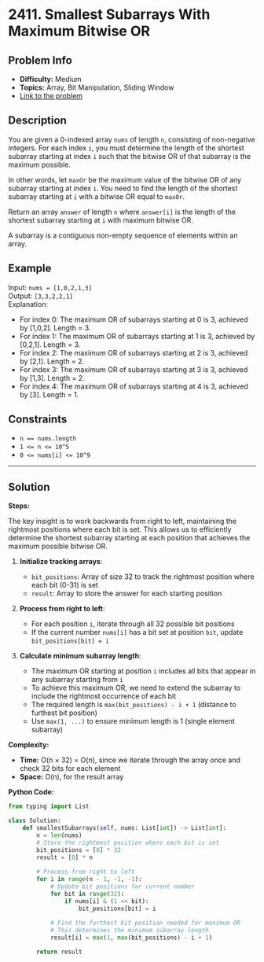 # 2411. Smallest Subarrays With Maximum Bitwise OR

## Problem Info

- **Difficulty:** Medium
- **Topics:** Array, Bit Manipulation, Sliding Window
- [Link to the problem](https://leetcode.com/problems/smallest-subarrays-with-maximum-bitwise-or/)

## Description

You are given a 0-indexed array `nums` of length `n`, consisting of non-negative integers. For each index `i`, you must determine the length of the shortest subarray starting at index `i` such that the bitwise OR of that subarray is the maximum possible.

In other words, let `maxOr` be the maximum value of the bitwise OR of any subarray starting at index `i`. You need to find the length of the shortest subarray starting at `i` with a bitwise OR equal to `maxOr`.

Return an array `answer` of length `n` where `answer[i]` is the length of the shortest subarray starting at `i` with maximum bitwise OR.

A subarray is a contiguous non-empty sequence of elements within an array.

## Example

Input: `nums = [1,0,2,1,3]`  
Output: `[3,3,2,2,1]`  
Explanation: 
- For index 0: The maximum OR of subarrays starting at 0 is 3, achieved by [1,0,2]. Length = 3.
- For index 1: The maximum OR of subarrays starting at 1 is 3, achieved by [0,2,1]. Length = 3.
- For index 2: The maximum OR of subarrays starting at 2 is 3, achieved by [2,1]. Length = 2.
- For index 3: The maximum OR of subarrays starting at 3 is 3, achieved by [1,3]. Length = 2.
- For index 4: The maximum OR of subarrays starting at 4 is 3, achieved by [3]. Length = 1.

## Constraints

- `n == nums.length`
- `1 <= n <= 10^5`
- `0 <= nums[i] <= 10^9`

---

## Solution

**Steps:**

The key insight is to work backwards from right to left, maintaining the rightmost positions where each bit is set. This allows us to efficiently determine the shortest subarray starting at each position that achieves the maximum possible bitwise OR.

1. **Initialize tracking arrays**: 
   - `bit_positions`: Array of size 32 to track the rightmost position where each bit (0-31) is set
   - `result`: Array to store the answer for each starting position

2. **Process from right to left**: 
   - For each position `i`, iterate through all 32 possible bit positions
   - If the current number `nums[i]` has a bit set at position `bit`, update `bit_positions[bit] = i`

3. **Calculate minimum subarray length**:
   - The maximum OR starting at position `i` includes all bits that appear in any subarray starting from `i`
   - To achieve this maximum OR, we need to extend the subarray to include the rightmost occurrence of each bit
   - The required length is `max(bit_positions) - i + 1` (distance to furthest bit position)
   - Use `max(1, ...)` to ensure minimum length is 1 (single element subarray)

**Complexity:**  

- **Time:** O(n × 32) = O(n), since we iterate through the array once and check 32 bits for each element  
- **Space:** O(n), for the result array

**Python Code:**

```python
from typing import List

class Solution:
    def smallestSubarrays(self, nums: List[int]) -> List[int]:
        n = len(nums)
        # Store the rightmost position where each bit is set
        bit_positions = [0] * 32
        result = [0] * n
        
        # Process from right to left
        for i in range(n - 1, -1, -1):
            # Update bit positions for current number
            for bit in range(32):
                if nums[i] & (1 << bit):
                    bit_positions[bit] = i
            
            # Find the furthest bit position needed for maximum OR
            # This determines the minimum subarray length
            result[i] = max(1, max(bit_positions) - i + 1)

        return result
```
        